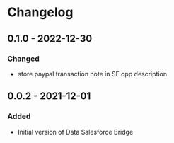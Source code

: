# Changelog

## 0.1.0 - 2022-12-30
### Changed
- store paypal transaction note in SF opp description

## 0.0.2 - 2021-12-01
### Added
- Initial version of Data Salesforce Bridge